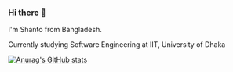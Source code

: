 ### Hi there 👋

I'm Shanto from Bangladesh. 

Currently studying Software Engineering at IIT, University of Dhaka

[![Anurag's GitHub stats](https://github-readme-stats.vercel.app/api?username=SIkderash)](https://github.com/anuraghazra/github-readme-stats)
